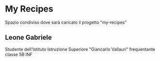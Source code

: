 # My Recipes

Spazio condiviso dove sarà caricato il progetto "my-recipes"

## Leone Gabriele

Studente dell'Istituto Istruzione Superiore "Giancarlo Vallauri" frequentante classe 5B INF

